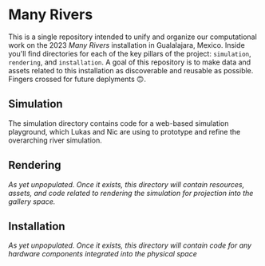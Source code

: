 # Many Rivers

This is a single repository intended to unify and organize our computational work on the 2023 *Many Rivers* installation in Gualalajara, Mexico. Inside you'll find directories for each of the key pillars of the project: `simulation`, `rendering`, and `installation`. A goal of this repository is to make data and assets related to this installation as discoverable and reusable as possible. Fingers crossed for future deplyments 🙃.

## Simulation

The simulation directory contains code for a web-based simulation playground, which Lukas and Nic are using to prototype and refine the overarching river simulation.


## Rendering

*As yet unpopulated. Once it exists, this directory will contain resources, assets, and code related to rendering the simulation for projection into the gallery space.*

## Installation

*As yet unpopulated. Once it exists, this directory will contain code for any hardware components integrated into the physical space*